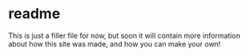 # readme

This is just a filler file for now, but soon it will contain more information about how this site was made, and how you can make your own!

